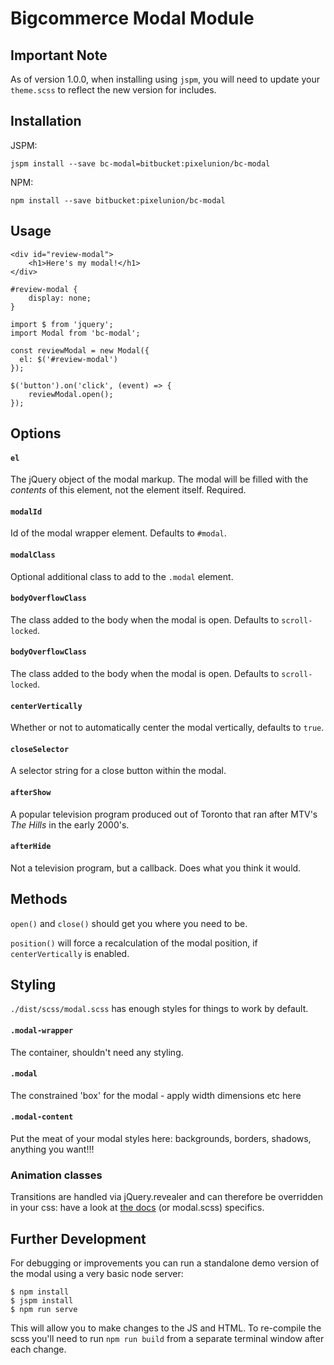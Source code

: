 # Bigcommerce Modal Module

## Important Note
As of version 1.0.0, when installing using `jspm`, you will need to update your `theme.scss` to reflect the new version for includes.

## Installation
JSPM:
```
jspm install --save bc-modal=bitbucket:pixelunion/bc-modal
```
NPM:
```
npm install --save bitbucket:pixelunion/bc-modal
```

## Usage

```
<div id="review-modal">
	<h1>Here's my modal!</h1>
</div>
```

```
#review-modal {
	display: none;
}
```

```
import $ from 'jquery';
import Modal from 'bc-modal';

const reviewModal = new Modal({
  el: $('#review-modal')
});

$('button').on('click', (event) => {
	reviewModal.open();
});
```


## Options

#### `el`
The jQuery object of the modal markup. The modal will be filled with the _contents_ of this element, not the element itself. Required.

#### `modalId`
Id of the modal wrapper element. Defaults to `#modal`.

#### `modalClass`
Optional additional class to add to the `.modal` element.

#### `bodyOverflowClass`
The class added to the body when the modal is open. Defaults to `scroll-locked`.

#### `bodyOverflowClass`
The class added to the body when the modal is open. Defaults to `scroll-locked`.

#### `centerVertically`
Whether or not to automatically center the modal vertically, defaults to `true`.

#### `closeSelector`
A selector string for a close button within the modal.

#### `afterShow`
A popular television program produced out of Toronto that ran after MTV's _The Hills_ in the early 2000's.

#### `afterHide`
Not a television program, but a callback. Does what you think it would.

## Methods

`open()` and `close()` should get you where you need to be.

`position()` will force a recalculation of the modal position, if `centerVertically` is enabled.

## Styling
`./dist/scss/modal.scss` has enough styles for things to work by default.

#### `.modal-wrapper`
The container, shouldn't need any styling.

#### `.modal`
The constrained 'box' for the modal - apply width dimensions etc here

#### `.modal-content`
Put the meat of your modal styles here: backgrounds, borders, shadows, anything you want!!!

### Animation classes

Transitions are handled via jQuery.revealer and can therefore be overridden in your css: have a look at [the docs](https://github.com/PixelUnion/jquery.revealer) (or modal.scss) specifics.

## Further Development

For debugging or improvements you can run a standalone demo version of the modal using a very basic node server:

```
$ npm install
$ jspm install
$ npm run serve
```
This will allow you to make changes to the JS and HTML. To re-compile the scss you'll need to run `npm run build` from a separate terminal window after each change.
